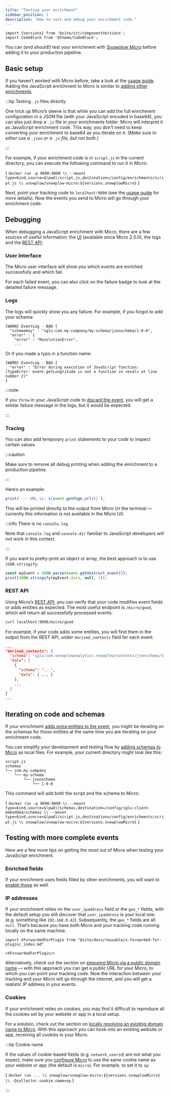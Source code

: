 ```yaml
---
title: "Testing your enrichment"
sidebar_position: 2
description: "How to test and debug your enrichment code."
---
```


```mdx-code-block
import {versions} from '@site/src/componentVersions';
import CodeBlock from '@theme/CodeBlock';
```

You can (and should!) test your enrichment with [Snowplow Micro](/docs/data-product-studio/data-quality/snowplow-micro/index.md) before adding it to your production pipeline.

## Basic setup

If you haven’t worked with Micro before, take a look at the [usage guide](/docs/data-product-studio/data-quality/snowplow-micro/basic-usage/index.md). Adding the JavaScript enrichment to Micro is similar to [adding other enrichments](/docs/data-product-studio/data-quality/snowplow-micro/configuring-enrichments/index.md).

:::tip Testing `.js` files directly

One trick up Micro’s sleeve is that while you can add the full enrichment configuration in a JSON file (with your JavaScript encoded in base64), you can also just drop a `.js` file in your enrichments folder. Micro will interpret it as JavaScript enrichment code. This way, you don’t need to keep converting your enrichment to base64 as you iterate on it. _(Make sure to either use a `.json` or a `.js` file, but not both.)_

:::

For example, if your enrichment code is in `script.js` in the current directory, you can execute the following command to run it in Micro:

<CodeBlock language="bash">{
`docker run -p 9090:9090 \\
  --mount type=bind,source=$(pwd)/script.js,destination=/config/enrichments/script.js \\
  snowplow/snowplow-micro:${versions.snowplowMicro}`
}</CodeBlock>

Next, point your tracking code to `localhost:9090` (see the [usage guide](/docs/data-product-studio/data-quality/snowplow-micro/basic-usage/index.md#sending-events-to-micro) for more details). Now the events you send to Micro will go through your enrichment code.

## Debugging

When debugging a JavaScript enrichment with Micro, there are a few sources of useful information: the [UI](/docs/data-product-studio/data-quality/snowplow-micro/ui/index.md) (available since Micro 2.0.0), the logs and the [REST API](/docs/api-reference/snowplow-micro/api/index.md).

### User Interface

The Micro user interface will show you which events are enriched successfully and which fail.

For each failed event, you can also click on the failure badge to look at the detailed failure message.

### Logs

The logs will quickly show you any failure. For example, if you forgot to add your schema:

```
[WARN] EventLog - BAD {
  "schemaKey" : "iglu:com.my-company/my-schema/jsonschema/1-0-0",
  "error" : {
    "error" : "ResolutionError",
    ...
```

Or if you made a typo in a function name:

```
[WARN] EventLog - BAD {
  "error" : "Error during execution of JavaScript function: [TypeError: event.getLongtitude is not a function in <eval> at line number 2]"
}
```

:::note

If you `throw` in your JavaScript code to [discard the event](/docs/pipeline/enrichments/available-enrichments/custom-javascript-enrichment/writing/index.md#discarding-the-event), you will get a similar failure message in the logs, but it would be expected.

:::

### Tracing

You can also add temporary `print` statements to your code to inspect certain values.

:::caution

Make sure to remove all debug printing when adding the enrichment to a production pipeline.

:::

Here’s an example:

```js
print(`--- URL is: ${event.getPage_url()}`);
```

This will be printed directly to the output from Micro (in the terminal — currently this information is not available in the Micro UI).

:::info There is no `console.log`

Note that `console.log` and `console.dir` familiar to JavaScript developers _will not_ work in this context.

:::

If you want to pretty-print an object or array, the best approach is to use `JSON.stringify`:

```js
const myEvent = JSON.parse(event.getUnstruct_event());
print(JSON.stringify(myEvent.data, null, 2));
```

### REST API

Using Micro’s [REST API](/docs/api-reference/snowplow-micro/api/index.md), you can verify that your code modifies event fields or adds entities as expected. The most useful endpoint is `/micro/good`, which will return all successfully processed events:

```bash
curl localhost:9090/micro/good
```

For example, if your code adds some entities, you will find them in the output from the REST API, under `derived_contexts` field for each event:

```json
...
"derived_contexts": {
  "schema": "iglu:com.snowplowanalytics.snowplow/contexts/jsonschema/1-0-0",
  "data": [
    {
      "schema": "...",
      "data": { ... }
    },
    ...
  ]
}
...
```

## Iterating on code and schemas

If your enrichment [adds extra entities to the event](/docs/pipeline/enrichments/available-enrichments/custom-javascript-enrichment/writing/index.md#adding-extra-entities-to-the-event), you might be iterating on the schemas for those entities at the same time you are iterating on your enrichment code.

You can simplify your development and testing flow by [adding schemas to Micro](/docs/data-product-studio/data-quality/snowplow-micro/adding-schemas/index.md#adding-schemas-directly-to-micro) as local files. For example, your current directory might look like this:

```
script.js
schemas
└── com.my-company
    └── my-schema
        └── jsonschema
            └── 1-0-0
```

This command will add both the script and the schema to Micro:

<CodeBlock language="bash">{
`docker run -p 9090:9090 \\
  --mount type=bind,source=$(pwd)/schemas,destination=/config/iglu-client-embedded/schemas \\
  --mount type=bind,source=$(pwd)/script.js,destination=/config/enrichments/script.js \\
  snowplow/snowplow-micro:${versions.snowplowMicro}`
}</CodeBlock>

## Testing with more complete events

Here are a few more tips on getting the most out of Micro when testing your JavaScript enrichment.

### Enriched fields

If your enrichment uses fields filled by other enrichments, you will want to [enable those](/docs/data-product-studio/data-quality/snowplow-micro/configuring-enrichments/index.md) as well.

### IP addresses

If your enrichment relies on the `user_ipaddress` field or the `geo_*` fields, with the default setup you will discover that `user_ipaddress` is your local one (e.g. something like `192.168.0.42`). Subsequently, the `geo_*` fields are all `null`. That’s because you have both Micro and your tracking code running locally on the same machine.

```mdx-code-block
import XForwardedForPlugin from "@site/docs/reusable/x-forwarded-for-plugin/_index.md"

<XForwardedForPlugin/>
```

Alternatively, check out the section on [exposing Micro via a public domain name](/docs/data-product-studio/data-quality/snowplow-micro/remote-usage/index.md#exposing-micro-via-a-public-domain-name) — with this approach you can get a public URL for your Micro, to which you can point your tracking code. Now the interaction between your tracking and your Micro will go through the internet, and you will get a realistic IP address in your events.

### Cookies

If your enrichment relies on cookies, you may find it difficult to reproduce all the cookies set by your website or app in a local setup.

For a solution, check out the section on [locally resolving an existing domain name to Micro](/docs/data-product-studio/data-quality/snowplow-micro/remote-usage/index.md#locally-resolving-an-existing-domain-name-to-micro). With this approach you can hook into an existing website or app, receiving all cookies in your Micro.

:::tip Cookie name

If the values of cookie-based fields (e.g. `network_userid`) are not what you expect, make sure you [configure Micro](/docs/data-product-studio/data-quality/snowplow-micro/advanced-usage/index.md#adding-custom-collector-configuration) to use the same cookie name as your website or app (the default is `micro`). For example, to set it to `sp`:

<CodeBlock language="bash">{
`docker run ... \\
  snowplow/snowplow-micro:${versions.snowplowMicro} \\
  -Dcollector.cookie.name=sp`
}</CodeBlock>

:::
